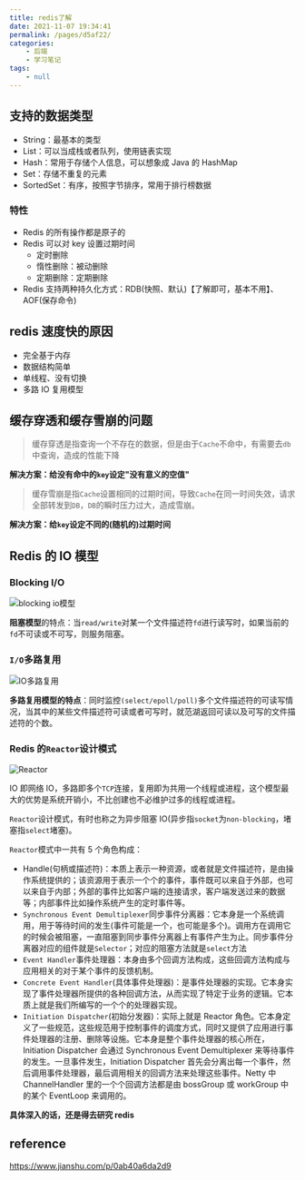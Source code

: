 ```yaml
---
title: redis了解
date: 2021-11-07 19:34:41
permalink: /pages/d5af22/
categories:
    - 后端
    - 学习笔记
tags:
    - null
---
```


## 支持的数据类型

-   String：最基本的类型
-   List：可以当成栈或者队列，使用链表实现
-   Hash：常用于存储个人信息，可以想象成 Java 的 HashMap
-   Set：存储不重复的元素
-   SortedSet：有序，按照字节排序，常用于排行榜数据

### 特性

-   Redis 的所有操作都是原子的
-   Redis 可以对 key 设置过期时间
    -   定时删除
    -   惰性删除：被动删除
    -   定期删除：定期删除
-   Redis 支持两种持久化方式：RDB(快照、默认)【了解即可，基本不用】、AOF(保存命令)

## redis 速度快的原因

-   完全基于内存
-   数据结构简单
-   单线程、没有切换
-   多路 IO 复用模型

## 缓存穿透和缓存雪崩的问题

> 缓存穿透是指查询一个不存在的数据，但是由于`Cache`不命中，有需要去`db`中查询，造成的性能下降

**解决方案：给没有命中的`key`设定"没有意义的空值"**

> 缓存雪崩是指`Cache`设置相同的过期时间，导致`Cache`在同一时间失效，请求全部转发到`DB`，`DB`的瞬时压力过大，造成雪崩。

**解决方案：给`key`设定不同的(随机的)过期时间**

## Redis 的 IO 模型

### Blocking I/O

![blocking io模型](https://gitee.com/wxvirus/img/raw/master/img/20211107190631.png)

**阻塞模型**的特点：当`read/write`对某一个文件描述符`fd`进行读写时，如果当前的`fd`不可读或不可写，则服务阻塞。

### `I/O`多路复用

![IO多路复用](https://gitee.com/wxvirus/img/raw/master/img/20211107190823.png)

**多路复用模型的特点**：同时监控`(select/epoll/poll)`多个文件描述符的可读写情况，当其中的某些文件描述符可读或者可写时，就范湖返回可读以及可写的文件描述符的个数。

### Redis 的`Reactor`设计模式

![Reactor](https://gitee.com/wxvirus/img/raw/master/img/20211107191625.png)

IO 即网络 IO，多路即多个`TCP`连接，复用即为共用一个线程或进程，这个模型最大的优势是系统开销小，不比创建也不必维护过多的线程或进程。

`Reactor`设计模式，有时也称之为异步阻塞 IO(异步指`socket`为`non-blocking`，堵塞指`select`堵塞)。

`Reactor`模式中一共有 5 个角色构成：

-   Handle(句柄或描述符)：本质上表示一种资源，或者就是文件描述符，是由操作系统提供的；该资源用于表示一个个的事件，事件既可以来自于外部，也可以来自于内部；外部的事件比如客户端的连接请求，客户端发送过来的数据等；内部事件比如操作系统产生的定时事件等。
-   `Synchronous Event Demultiplexer`同步事件分离器：它本身是一个系统调用，用于等待时间的发生(事件可能是一个，也可能是多个)。调用方在调用它的时候会被阻塞，一直阻塞到同步事件分离器上有事件产生为止。同步事件分离器对应的组件就是`Selector`；对应的阻塞方法就是`select`方法
-   `Event Handler`事件处理器：本身由多个回调方法构成，这些回调方法构成与应用相关的对于某个事件的反馈机制。
-   `Concrete Event Handler`(具体事件处理器)：是事件处理器的实现。它本身实现了事件处理器所提供的各种回调方法，从而实现了特定于业务的逻辑。它本质上就是我们所编写的一个个的处理器实现。
-   `Initiation Dispatcher`(初始分发器)：实际上就是 Reactor 角色。它本身定义了一些规范，这些规范用于控制事件的调度方式，同时又提供了应用进行事件处理器的注册、删除等设施。它本身是整个事件处理器的核心所在，Initiation Dispatcher 会通过 Synchronous Event Demultiplexer 来等待事件的发生。一旦事件发生，Initiation Dispatcher 首先会分离出每一个事件，然后调用事件处理器，最后调用相关的回调方法来处理这些事件。Netty 中 ChannelHandler 里的一个个回调方法都是由 bossGroup 或 workGroup 中的某个 EventLoop 来调用的。

**具体深入的话，还是得去研究 redis**

## reference

https://www.jianshu.com/p/0ab40a6da2d9
